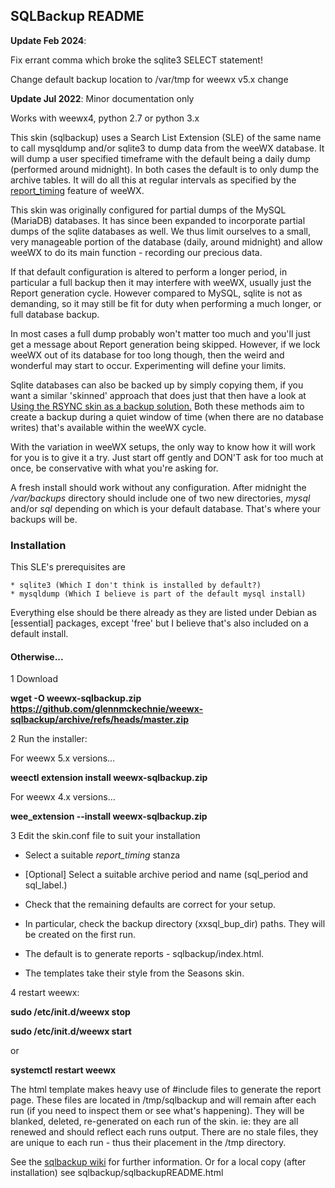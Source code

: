 ## SQLBackup README

**Update Feb 2024**:

Fix errant comma which broke the sqlite3 SELECT statement!

Change default backup location to /var/tmp for weewx v5.x change

**Update Jul 2022**: Minor documentation only

Works with weewx4, python 2.7 or python 3.x

This skin (sqlbackup) uses a Search List Extension (SLE) of the same name to call mysqldump and/or sqlite3 to dump data from the weeWX database.
It will dump a user specified timeframe with the default being a daily dump (performed around midnight). In both cases the default is to only dump the archive tables.
It will do all this at regular intervals as specified by the [report_timing](http://www.weewx.com/docs/customizing.htm#customizing_gen_time) feature of weeWX.

This skin was originally configured for partial dumps of the MySQL (MariaDB) databases. It has since been expanded to incorporate partial dumps of the sqlite databases as well.  We thus limit ourselves to a small, very manageable portion of the database (daily, around midnight) and allow weeWX to do its main function - recording our precious data.

If that default configuration is altered to perform a longer period, in particular a full backup then it may interfere with weeWX, usually just the Report generation cycle. However compared to MySQL, sqlite is not as demanding, so it may still be fit for duty when performing a much longer, or full database backup.

In most cases a full dump probably won't matter too much and you'll just get a message about Report generation being skipped. However, if we lock weeWX out of its database for too long though, then the weird and wonderful may start to occur. Experimenting will define your limits.

Sqlite databases can also be backed up by simply copying them, if you want a similar 'skinned' approach that does just that then have a look at [Using the RSYNC skin as a backup solution.](https://github.com/weewx/weewx/wiki/Using-the-RSYNC-skin-as-a-backup-solution)
Both these methods aim to create a backup during a quiet window of time (when there are no database writes) that's available within the weeWX cycle.

With the variation in weeWX setups, the only way to know how it will work for you is to give it a try. Just start off gently and DON'T ask for too much at once, be conservative with what you're asking for.

A fresh install should work without any configuration. After midnight the */var/backups* directory should include one of two new directories, *mysql* and/or *sql* depending on which is your default database. That's where your backups will be.


### Installation

This SLE's prerequisites are

    * sqlite3 (Which I don't think is installed by default?)
    * mysqldump (Which I believe is part of the default mysql install)

Everything else should be there already as they are listed under Debian as [essential] packages, except 'free' but I believe that's also included on a default install.

#### Otherwise...

1 Download

**wget -O weewx-sqlbackup.zip https://github.com/glennmckechnie/weewx-sqlbackup/archive/refs/heads/master.zip**

2 Run the installer:

For weewx 5.x versions...

**weectl extension install weewx-sqlbackup.zip**

For weewx 4.x versions...

**wee_extension --install weewx-sqlbackup.zip**

3 Edit the skin.conf file to suit your installation

   * Select a suitable *report_timing* stanza

   * [Optional] Select a suitable archive period and name (sql_period and sql_label.)

   * Check that the remaining defaults are correct for your setup.

   * In particular, check the backup directory (xxsql_bup_dir) paths. They will be created on the first run.

   * The default is to generate reports - sqlbackup/index.html.

   * The templates take their style from the Seasons skin.

4 restart weewx:

**sudo /etc/init.d/weewx stop**

**sudo /etc/init.d/weewx start**

or

**systemctl restart weewx**

The html template makes heavy use of #include files to generate the report page. These files are located in /tmp/sqlbackup and will remain after each run (if you need to inspect them or see what's happening). They will be blanked, deleted, re-generated on each run of the skin. ie: they are all renewed and should reflect each runs output. There are no stale files, they are unique to each run - thus their placement in the /tmp directory.

See the [sqlbackup wiki](https://github.com/glennmckechnie/weewx-sqlbackup/wiki) for further information. Or for a local copy (after installation) see sqlbackup/sqlbackupREADME.html

